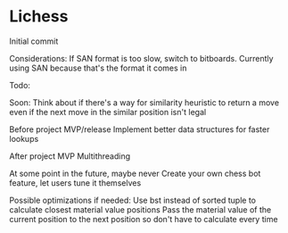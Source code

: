 # Lichess

Initial commit



Considerations:
If SAN format is too slow, switch to bitboards. Currently using SAN because that's the format it comes in 



Todo:

Soon:
Think about if there's a way for similarity heuristic to return a move even if the next move in the similar position isn't legal

Before project MVP/release
Implement better data structures for faster lookups

After project MVP
Multithreading

At some point in the future, maybe never
Create your own chess bot feature, let users tune it themselves

Possible optimizations if needed:
Use bst instead of sorted tuple to calculate closest material value positions
Pass the material value of the current position to the next position so don't have to calculate every time